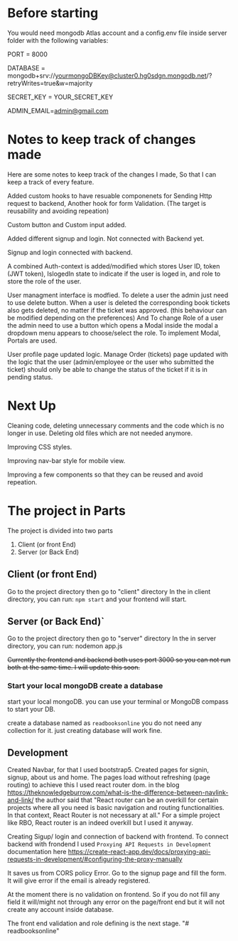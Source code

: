 # Before starting

You would need mongodb Atlas account and a config.env file inside server folder with the following variables:

PORT = 8000

DATABASE = mongodb+srv://yourmongoDBKey@cluster0.hg0sdgn.mongodb.net/?retryWrites=true&w=majority

SECRET_KEY = YOUR_SECRET_KEY

ADMIN_EMAIL=admin@gmail.com

# Notes to keep track of changes made

Here are some notes to keep track of the changes I made, So that I can keep a track of every feature.

Added custom hooks to have resuable componenets for Sending Http request to backend, Another hook for form Validation. (The target is reusability and avoiding repeation)

Custom button and Custom input added.

Added different signup and login. Not connected with Backend yet.

Signup and login connected with backend.

A combined Auth-context is added/modified which stores User ID, token (JWT token), IslogedIn state to indicate if the user is loged in, and role to store the role of the user.

User managment interface is modfied. To delete a user the admin just need to use delete button. When a user is deleted the corresponding book tickets also gets deleted, no matter if the ticket was approved. (this behaviour can be modified depending on the preferences) And To change Role of a user the admin need to use a button which opens a Modal inside the modal a dropdown menu appears to choose/select the role. To implement Modal, Portals are used.

User profile page updated logic.
Manage Order (tickets) page updated with the logic that the user (admin/employee or the user who submitted the ticket) should only be able to change the status of the ticket if it is in pending status.

# Next Up

Cleaning code, deleting unnecessary comments and the code which is no longer in use. Deleting old files which are not needed anymore.

Improving CSS styles.

Improving nav-bar style for mobile view.

Improving a few components so that they can be reused and avoid repeation.

# The project in Parts

The project is divided into two parts

1. Client (or front End)
2. Server (or Back End)

## Client (or front End)

Go to the project directory then go to "client" directory
In the in client directory, you can run:
`npm start`
and your frontend will start.

## Server (or Back End)`

Go to the project directory then go to "server" directory
In the in server directory, you can run:
nodemon app.js

~~Currently the frontend and backend both uses port 3000 so you can not run both at the same time. I will update this soon.~~

### Start your local mongoDB create a database

start your local mongoDB. you can use your terminal or MongoDB compass to start your DB.

create a database named as
`readbooksonline`
you do not need any collection for it. just creating database will work fine.

## Development

Created Navbar, for that I used bootstrap5.
Created pages for signin, signup, about us and home. The pages load without refreshing (page routing) to achieve this I used react router dom.
in the blog https://theknowledgeburrow.com/what-is-the-difference-between-navlink-and-link/
the author said that "React router can be an overkill for certain projects where all you need is basic navigation and routing functionalities. In that context, React Router is not necessary at all."
For a simple project like RBO, React router is an indeed overkill but I used it anyway.

Creating Sigup/ login and connection of backend with frontend.
To connect backend with frondend I used `Proxying API Requests in Development`
documentation here https://create-react-app.dev/docs/proxying-api-requests-in-development/#configuring-the-proxy-manually

It saves us from CORS policy Error.
Go to the signup page and fill the form. It will give error if the email is already registered.

At the moment there is no validation on frontend. So if you do not fill any field it will/might not through any error on the page/front end but it will not create any account inside database.

The front end validation and role defining is the next stage.
"# readbooksonline"
